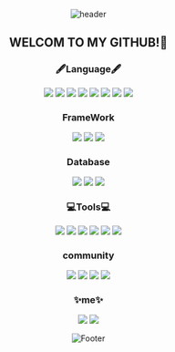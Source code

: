 <div align="center">

![header](https://capsule-render.vercel.app/api?type=waving&color=auto&height=200&section=header&text=CHAEYOUNG)



## WELCOM TO MY GITHUB!👋

 
### 🖋Language🖋
 <!--Java-->
 <img src="https://img.shields.io/badge/Java-007396?style=flat-square&logo=Java&logoColor=white"/>
 <!--python-->
 <img src="https://img.shields.io/badge/Python-3776AB?style=flat-square&logo=Python&logoColor=white"/>
  <!--HTML-->
  <img src="https://img.shields.io/badge/html-E34F26?style=flat-square&logo=html&logoColor=white"/>
 <!--CSS-->
  <img src="https://img.shields.io/badge/CSS-1572B6?style=flat-square&logo=CSS3&logoColor=white"/>
 <!--JS-->
  <img src="https://img.shields.io/badge/JavaScript-F7DF1E?style=flat-square&logo=JavaScript&logoColor=white"/>
 <!--C-->
  <img src="https://img.shields.io/badge/C-A8B9CC?style=flat-square&logo=C&logoColor=white"/>
 <!--C++-->
  <img src="https://img.shields.io/badge/C++-00599C?style=flat-square&logo=C++&logoColor=white"/>
 <!--Kotlin-->
  <img src="https://img.shields.io/badge/Kotlin-7F52FF?style=flat-square&logo=Kotlin&logoColor=white"/>
  
### FrameWork
 <!--spring-->
  <img src="https://img.shields.io/badge/Spring-6DB33F?style=flat-square&logo=Spring&logoColor=white"/>
 <!--react-->
  <img src="https://img.shields.io/badge/React-61DAFB?style=flat-square&logo=React&logoColor=white"/>
 <!--node.js-->
  <img src="https://img.shields.io/badge/Node.js-339933?style=flat-square&logo=Node.js&logoColor=white"/>

### Database
 <!--MySQL-->
  <img src="https://img.shields.io/badge/MySQL-4479A1?style=flat-square&logo=MySQL&logoColor=white"/>
 <!--Oracle-->
  <img src="https://img.shields.io/badge/Oracle-F80000?style=flat-square&logo=Oracle&logoColor=white"/>
 <!--Firebase-->
  <img src="https://img.shields.io/badge/Firebase-FFCA28?style=flat-square&logo=Firebase&logoColor=white"/>

### 💻Tools💻
<p>
 <!--Visual Studio-->
  <img src="https://img.shields.io/badge/Visual Studio-5C2D91?style=flat-square&logo=Visual Studio&logoColor=white"/>
 <!--Visual Studio Code-->
  <img src="https://img.shields.io/badge/Visual Studio Code-007ACC?style=flat-square&logo=Visual Studio Code&logoColor=white"/>
 <!--Eclipse-->
  <img src="https://img.shields.io/badge/Eclipse-2C2255?style=flat-square&logo=Eclipse&logoColor=white"/>
 <!--Intelij-->
  <img src="https://img.shields.io/badge/Intelij-000000?style=flat-square&logo=Intelij&logoColor=white"/>
 <!--Android Studio-->
  <img src="https://img.shields.io/badge/Android Studio-3DDC84?style=flat-square&logo=Android Studio&logoColor=white"/>
 <!--Pycharm-->
  <img src="https://img.shields.io/badge/PyCharm-000000?style=flat-square&logo=PyCharm&logoColor=white"/>
  
### community
 <!--github-->
  <img src="https://img.shields.io/badge/github-181717?style=flat-square&logo=github&logoColor=white"/>
 <!--notion-->
  <img src="https://img.shields.io/badge/notion-000000?style=flat-square&logo=notion&logoColor=white"/>
 <!--trello-->
  <img src="https://img.shields.io/badge/trello-0052CC?style=flat-square&logo=trello&logoColor=white"/>
 <!--figma-->
  <img src="https://img.shields.io/badge/figma-F24E1E?style=flat-square&logo=figma&logoColor=white"/>

### ✨me✨
  <a href="https://www.instagram.com/176oxm/" target="_blank"><img src="https://img.shields.io/badge/Instagram-E4405F?style=flat-square&logo=Instagram&logoColor=white"/></a>
  <a href="https://velog.io/@chaeyoung" target="_blank"><img src="https://img.shields.io/badge/Velog-20C997?style=flat-square&logo=Velog&logoColor=white"/></a>
 
<!-- [![Top Langs](https://github-readme-stats.vercel.app/api/top-langs/?username=chaeyoung1027&layout=compact)](https://github.com/chaeyoung1027/github-readme-stats)   -->

![Footer](https://capsule-render.vercel.app/api?type=waving&color=auto&height=200&section=footer)
 </div>
